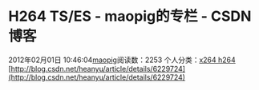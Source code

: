 # H264 TS/ES - maopig的专栏 - CSDN博客
2012年02月01日 10:46:04[maopig](https://me.csdn.net/maopig)阅读数：2253
个人分类：[x264 h264](https://blog.csdn.net/maopig/article/category/847676)
[http://blog.csdn.net/heanyu/article/details/6229724](http://blog.csdn.net/heanyu/article/details/6229724)
